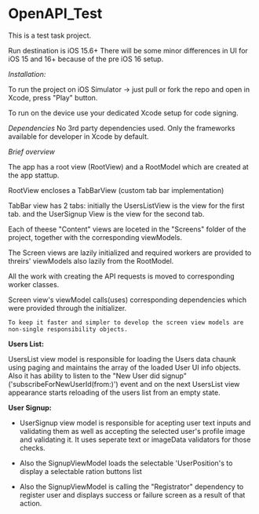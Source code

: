 # OpenAPI_Test

This is a test task project.

Run destination is iOS 15.6+
There will be some minor differences in UI for iOS 15 and 16+ because of the pre iOS 16 setup.

*Installation:*

To run the project on iOS Simulator -> just pull or fork the repo and open in Xcode, press "Play" button.

To run on the device use your dedicated Xcode setup for code signing.

*Dependencies*
No 3rd party dependencies used. Only the frameworks available for developer in Xcode by default.

*Brief overview*

The app has a root view (RootView) and a RootModel which are created at the app stattup.

RootView encloses a TabBarView (custom tab bar implementation)

TabBar view has 2 tabs: 
initially the UsersListView is the view for the first tab.
and the UserSignup View is the view for the second tab.


Each of theese "Content" views are loceted in the "Screens" folder of the project, together with the corresponding viewModels.

The Screen views are lazily initialized and required workers are provided to threirs' viewModels also lazily from the RootModel.

All the work with creating the API requests is moved to corresponding worker classes.

Screen view's viewModel calls(uses) corresponding dependencies which were provided through the initializer.

`To keep it faster and simpler to develop the screen view models are non-single responsibility objects.`



**Users List:**

UsersList view model is responsible for loading the Users data chaunk using paging and maintains the array of the loaded User UI info objects. 
Also it has ability to listen to the "New User did signup" ('subscribeForNewUserId(from:)') event and on the next UsersList view appearance starts reloading of the users list from an empty state.

**User Signup:**

 - UserSignup view model is responsible for acepting user text inputs and validating them as well as accepting the selected user's profile image and validating it.
It uses seperate text or imageData validators for those checks.

 - Also the SignupViewModel loads the selectable 'UserPosition's to display a selectable ration buttons list

 - Also the SignupViewModel is calling the "Registrator" dependency to register user and displays success or failure screen as a result of that action.



